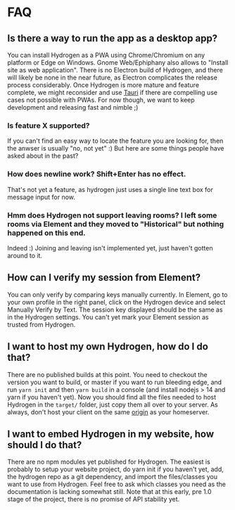 # FAQ

## Is there a way to run the app as a desktop app?

You can install Hydrogen as a PWA using Chrome/Chromium on any platform or Edge on Windows. Gnome Web/Ephiphany also allows to "Install site as web application". There is no Electron build of Hydrogen, and there will likely be none in the near future, as Electron complicates the release process considerably. Once Hydrogen is more mature and feature complete, we might reconsider and use [Tauri](https://tauri.studio) if there are compelling use cases not possible with PWAs. For now though, we want to keep development and releasing fast and nimble ;)

### Is feature X supported?

If you can't find an easy way to locate the feature you are looking for, then the anwser is usually "no, not yet" :) But here are some things people have asked about in the past?

### How does newline work? Shift+Enter has no effect.

That's not yet a feature, as hydrogen just uses a single line text box for message input for now.

### Hmm does Hydrogen not support leaving rooms? I left some rooms via Element and they moved to "Historical" but nothing happened on this end.

Indeed :) Joining and leaving isn't implemented yet, just haven't gotten around to it.

## How can I verify my session from Element?

You can only verify by comparing keys manually currently. In Element, go to your own profile in the right panel, click on the Hydrogen device and select Manually Verify by Text. The session key displayed should be the same as in the Hydrogen settings. You can't yet mark your Element session as trusted from Hydrogen.

## I want to host my own Hydrogen, how do I do that?

There are no published builds at this point. You need to checkout the version you want to build, or master if you want to run bleeding edge, and run `yarn init` and then `yarn build` in a console (and install nodejs > 14 and yarn if you haven't yet). Now you should find all the files needed to host Hydrogen in the `target/` folder, just copy them all over to your server. As always, don't host your client on the same [origin](https://web.dev/same-origin-policy/#what's-considered-same-origin) as your homeserver.

## I want to embed Hydrogen in my website, how should I do that?

There are no npm modules yet published for Hydrogen. The easiest is probably to setup your website project, do yarn init if you haven't yet, add, the hydrogen repo as a git dependency, and import the files/classes you want to use from Hydrogen. Feel free to ask which classes you need as the documentation is lacking somewhat still. Note that at this early, pre 1.0 stage of the project, there is no promise of API stability yet.

